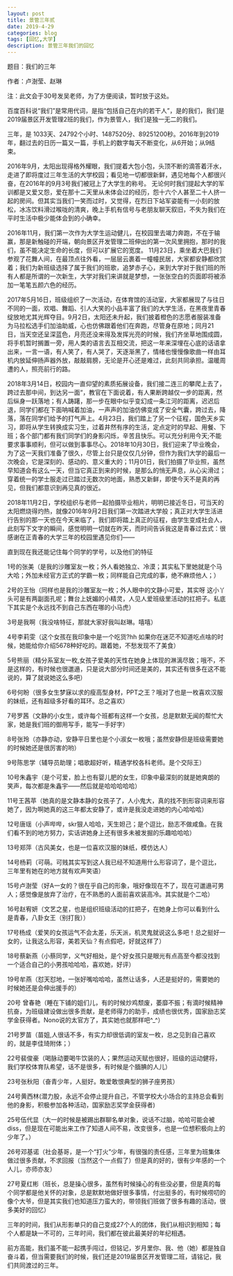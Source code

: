 ```yaml
---
layout: post
title: 景管三年贰
date: 2019-4-29
categories: blog
tags: [回忆,大学]
description: 景管三年我们的回忆
---
```


题目：我们的三年

作者：卢澍莹、赵琳

注：此文会于30号发吴老师，为了方便阅读，暂时放于这处。

百度百科说“我们”是常用代词，是指“包括自己在内的若干人”，是的我们，我们是2019届景区开发管理2班的我们，作为景管人，我们是独一无二的我们。

三年，是 1033天、24792个小时、1487520分、89251200秒。2016年到2019年，翻过去的日历一篇又一篇，手机上的数字每天不断变化，从6开始；从9结束。

2016年9月，太阳出现得格外耀眼，我们提着大包小包，头顶不断的滴答着汗水，走进了即将度过三年生活的大学校园；看见地一切都很新鲜，遇见地每个人都很兴奋，在2016年的9月3号我们被冠上了大学生的称号。
无论何时我们提起大学的军训都是又爱又怨，爱在那十二天里从未体会过的经历，怨十六个人甚至二十人挤一起的房间。但其实当我们一笑而过时，又觉得，在烈日下站军姿能有一小刻的放松，冰冻饮料滑过喉咙的清爽，晚上手机有信号与老朋友聊天叙旧，不失为我们在平时生活中极少能体会到的小确幸。

2016年11月，我们第一次作为大学生运动健儿，在校园里去竭力奔跑，不在于输赢，那是新触碰的开端，朝向景区开发管理二班伸出的第一次风里拥抱，那时的我们，虽不能决定生命的长度，但可以扩展它的宽度。
11月23日，乘坐着大巴我们参观了花舞人间，在最顶点往外看，一层层云裹着一幢幢民居，大家都安静都欣赏着；我们为新班级选择了属于我们的班歌，追梦赤子心，来到大学对于我们班的所有人都是所谓的一次新生，大学对我们来讲就是梦想，一张张空白的页面即将被添加一笔笔五颜六色的经历。

2017年5月16日，班级组织了一次活动，在体育馆的活动室，大家都展现了与往日不同的一面，欢唱、舞蹈、引人大笑的小品丰富了我们的大学生活，在黑夜里青春绽放地尤其光辉夺目。9月2日，太阳还未升起，我们披着橙色的志愿者服装准备为马拉松选手们加油助威，心也仿佛跟着他们在奔跑，尽管身在原地；同月21日，当天空还呈深蓝色，月亮还没来得及发挥光亮的时候，我们齐坐草地围成圆，将手机暂时搁置一旁，用人类的语言去互相交流，把这一年来深埋在心底的话语拿出来，一言一语，有人笑了，有人哭了，天逐渐黑了，情绪也慢慢像歌曲一样由耳机内放延伸扬声器外放，敲敲肩膀，无论是开心还是难过，此刻共同承担。温暖周遭的人，照亮前行的路。

2018年3月14日，校园内一直仰望的素质拓展设备，我们接二连三的攀爬上去了，跨过去那中间，到达另一面“，教官在下面说着，有人果断跨越仅一步的距离，然后纵身一跃落地；有人踌躇，那一步在眼中似乎变幻成一条江河的距离，迟迟后退，同学们都在下面呐喊着加油，一声声的加油仿佛变成了安全气囊，跨过去，降落，落在同学们给予的打气声上。4月23日，我们踏上了另一个征程，国色天乡实习，即将从学生转换成实习生，过着井然有序的生活，定点定时的早起、用餐、下班；各个部门都有我们同学们的身影闪烁，辛苦且快乐。可以充分利用今天;不能要求事事顺利，但可以做到事事尽心。2018年10月30日，我们迎来了毕业晚会，为了这一天我们准备了很久，尽管上台只是仅仅几分钟，但作为我们大学的最后一次晚会，它是深刻的、感动的、意义重大的；11月01日，我们拍摄了毕业照，虽然早知道会有这么一天，但当它真正到来的时候，是那么的悄无声息，从心尖滑过；穿着统一的学士服走过已踏过无数次的地面，熟悉又新鲜，即使今天不是真的再见，但我们都意识到再见真的很近。

2018年11月2日，学校组织与老师一起拍摄毕业相片，明明已接近冬日，可当天的太阳燃烧得灼热，就像2016年9月2日我们第一次踏进大学般；真正对大学生活进行告别的那一天也在今天来临了，我们即将踏上真正的征程，由学生变成社会人，此刻写下文字的瞬间，感觉明明一切就在昨天，而时间告诉我这是青春过去式：很感谢在正青春的大学三年的校园里遇见你们——

直到现在我还能记住每个同学的学号，以及他们的特征

1号的张美（是我的沙雕室友一枚；外人看她独立、冷漠；其实私下里她就是个马大哈；外加未经官方正式的学霸一枚；同样能自己完成的事，绝不麻烦他人；）

2号的王怡（同样也是我的沙雕室友一枚；外人眼中的文静小可爱，其实呀 这小丫头可是有两副面孔呢；舞台上妩媚的小精灵，人见人爱班级里活动的扛把子。私底下其实是个永远找不到自己东西在哪的小马虎）

3号是我啊（我没啥特征，那就大家好我叫赵琳。嘻嘻）

4号李莉雯（这个女孩在我印象中是一个吃货?hh 如果你在迷茫不知道吃点啥的时候，她能给你介绍5678种好吃的。跟着她，不愁发现不了美食）

5号熊丽（精分系室友一枚,女孩子爱美的天性在她身上体现的淋漓尽致；哦不，不是这样的，有时候也很邋遢，只是说大部分时间还是美的，其实还有很多在这不能说的，算了就说她这么多吧）

6号何盼（很多女生梦寐以求的瘦高型身材，PPT之王？哦对了也是一枚喜欢汉服的妹纸，还有超级多好看的耳环。总之喜欢）

7号罗茜（文静的小女生，或许每个班都有这样一个女孩，总是默默无闻的帮忙大家，她是我们班的御用写手，能写一手好字）

8号张玲（亦静亦动，安静平日里也是个小淑女一枚哦；虽然安静但是班级需要她的时候她还是很厉害的哟）

9号陈思学（辅导员助理；唱歌超好听，精通学校各科老师。是个交际王）

10号朱鑫宇（是个可爱，脸上也有婴儿肥的女生，印象中最深刻的就是她爽朗的笑声，每次都是朱鑫宇——然后就是哈哈哈哈哈）

11号王茜苹（她真的是文静本静的女孩子了，人小鬼大，真的找不到形容词来形容她了，因为啊她真的这三年都太安静了，或许是我没走进她的内心哈哈哈）

12号唐瑶（小声哔哔，skr狠人哈哈，天生妲己；是个逗比，励志不做咸鱼。在我们看不到的地方努力，实话讲她身上还有很多未被发掘的乐趣哈哈哈）

13号郑萍（古风美女，也是一位喜欢汉服的妹纸，模仿达人）

14号杨莉（可萌。可贱其实写到这人我已经不知道用什么形容词了，是个逗比，三年里有她在的地方就有欢声笑语）

15号卢澍莹（好A一女的？很在乎自己的形象，哦好像现在不了，现在可邋遢可男人；感觉像是放弃了治疗，在不熟悉的人面前喜欢装高冷。其实就是个二哈）

16号赵宥妍（文艺之星，也是组织班级活动的扛把子，在她身上你可以看到什么是青春，八卦女王（别打我））

17号杨成（爱笑的女孩运气不会太差，乐天派，机灵鬼就说这么多吧！总之挺好一女的，让我这么形容，美若天仙？有点假吧，好就这样了）

18号蔡新燕（小蔡同学，义气好相处，是个好女孩只是眼光有点高至今都没找到一个适合自己的小男孩哈哈哈，喜欢她，好评）

19号牟燕（怼天怼地，一张好嘴哈哈哈，虽然让话多，人还是挺好的，需要她的时候她还是会伸出援手的）

20号 曾春艳（睡在下铺的姐们儿，有的时候炒鸡颓废，萎靡不振；有滴时候精神抗奋，为班级建设做出很多贡献，是老师得力的助手，成绩也很优秀，国家励志奖学金获得者。Nono说的太官方了，其实她也就那样吧^_^）

21号罗苗（苗姐,人很话不多，有实力却很低调的室友一枚，总之见到自己喜欢的，就是李佳琦附体；）

22号裴俊豪（喝脉动要喝牛饮装的人；果然运动天赋也很好，班级的运动健将，我们学校体育队希望，话不是很多，有时候是个腼腆的人儿）

23号张秋阳（奋青少年，人挺好。敢爱敢恨典型的狮子座男孩）

24号黄西林(潜力股，永远不会停止提升自己，不管学校大小场合的主持总会看到他的身影，积极参加各种活动，国家励志奖学金获得者)

25号伍代显（大一的时候是被踢出群聊名单对象，说话不过脑，哈哈可能会被diss，但是现在可能出来工作了知道人间不易，改变很多，也是一位想积极向上的少年了。）

26号邓基诺（社会基哥，是一个“打火”少年，有很强的责任感，三年里为班集体做过很多贡献，不求回报（当然这个一点假了）但是真的好的，很有少年感的一个人儿，亦师亦友）

27号夏红彬（班长，总是操心很多，虽然有时候操心的有些没必要，但是真的每个同学都是他关怀的对象，总是默默地做好很多事情，付出挺多的，有时候唠叨的像个大爷，但是其实我们也知道压力蛮大的，带领我们班做了很多有趣的活动，很多美好的回忆）

三年的时间，我们从形影单只的自己变成27个人的团体，我们从相识到相知；每个人都是缺一不可的，三年时间，我们都在彼此最美好的年纪相遇。

前方高能，我们虽不能一起携手闯过，但铭记，岁月里你、我、他（她）都是独自奋斗着，但当需要我们的时候，我们还是2019届景区开发管理二班，请铭记，我们共同渡过的三年。

